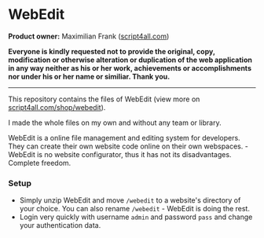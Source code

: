 # WebEdit
**Product owner:** Maximilian Frank ([script4all.com](https://script4all.com))

**Everyone is kindly requested not to provide the original, copy, modification or otherwise alteration or duplication of the web application in any way neither as his or her work, achievements or accomplishments nor under his or her name or similiar. Thank you.**

---
This repository contains the files of WebEdit (view more on [script4all.com/shop/webedit](https://script4all.com/shop/webedit)).

I made the whole files on my own and without any team or library.

WebEdit is a online file management and editing system for developers. They can create their own website code online on their own webspaces. - WebEdit is no website configurator, thus it has not its disadvantages. Complete freedom.

### Setup
- Simply unzip WebEdit and move `/webedit` to a website's directory of your choice. You can also rename `/webedit` - WebEdit is doing the rest.
- Login very quickly with username `admin` and password `pass` and change your authentication data.
